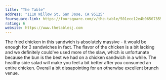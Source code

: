 ```yaml
---
title: "The Table"
address: "1110 Willow St, San Jose, CA 95125"
foursquare-link: https://foursquare.com/v/the-table/501ecc12e4b06507355c5844
rating: 6
website: https://www.thetablesj.com
---
```


The fried chicken in this sandwich is absolutely massive - it would be enough
for 3 sandwiches in fact. The flavor of the chicken is a bit lacking and we
definitely could've used more of the slaw, which is unfortunate because the bun
is the best we had on a chicken sandwich in a while. The healthy side salad will
make you feel a bit better after you consumed an entire chicken. Overall a bit
dissapointing for an otherwise excellent brunch venue.
